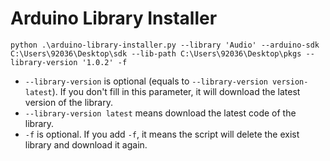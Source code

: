 # Arduino Library Installer

```shell
python .\arduino-library-installer.py --library 'Audio' --arduino-sdk C:\Users\92036\Desktop\sdk --lib-path C:\Users\92036\Desktop\pkgs --library-version '1.0.2' -f
```

- `--library-version` is optional (equals to `--library-version version-latest`). If you don't fill in this parameter, it will download the latest version of the library.
- `--library-version latest` means download the latest code of the library.
- `-f` is optional. If you add `-f`, it means the script will delete the exist library and download it again.

